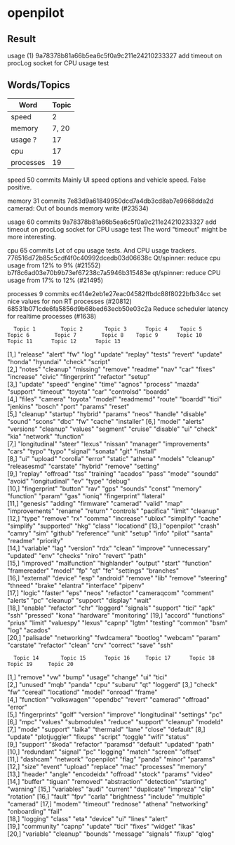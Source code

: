 # openpilot

## Result

usage (1)
9a78378b81a66b5ea6c5f0a9c211e24210233327 add timeout on procLog socket for CPU usage test

## Words/Topics

|Word 	 		| 	Topic	|
|---------------|-----------|
|speed			|	2		|
|memory			|	7, 20	|
|usage	?		|	17		|
|cpu			|	17		|
|processes		|	19		|

speed	50 commits
Mainly UI speed options and vehicle speed.
False positive.

memory	31 commits
7e83d9a61849950dcd7a4db3cd8ab7e9668dda2d camerad: Out of bounds memory write (#23534)

usage	60 commits
9a78378b81a66b5ea6c5f0a9c211e24210233327 add timeout on procLog socket for CPU usage test
The word "timeout" might be more interesting.

cpu	65 commits
Lot of cpu usage tests. And CPU usage trackers.
776516d72b85c5cdf4f0c40992dcedb03d06638c Qt/spinner: reduce cpu usage from 12% to 9% (#21552)
b7f8c6ad03e70b9b73ef67238c7a5946b315483e qt/spinner: reduce CPU usage from 17% to 12% (#21495)

processes	9 commits
ec414e2eb1e27eac04582ffbdc88f8022bfb34cc set nice values for non RT processes (#20812)
68531b071cde6fa5856d9b68bed63ecb50e03c2a Reduce scheduler latency for realtime processes (#1638)

      Topic 1        Topic 2       Topic 3      Topic 4    Topic 5    Topic 6        Topic 7        Topic 8    Topic 9      Topic 10       Topic 11      Topic 12      Topic 13    
 [1,] "release"      "alert"       "fw"         "log"      "update"   "replay"       "tests"        "revert"   "update"     "honda"        "hyundai"     "check"       "script"    
 [2,] "notes"        "cleanup"     "missing"    "remove"   "readme"   "nav"          "car"          "fixes"    "increase"   "civic"        "fingerprint" "refactor"    "setup"     
 [3,] "update"       "speed"       "engine"     "time"     "agnos"    "process"      "mazda"        "support"  "timeout"    "toyota"       "car"         "controlsd"   "boardd"    
 [4,] "files"        "camera"      "toyota"     "model"    "readmemd" "route"        "boardd"       "tici"     "jenkins"    "bosch"        "port"        "params"      "reset"     
 [5,] "cleanup"      "startup"     "hybrid"     "params"   "neos"     "handle"       "disable"      "sound"    "scons"      "dbc"          "fw"          "cache"       "installer" 
 [6,] "model"        "alerts"      "versions"   "cleanup"  "values"   "segment"      "cruise"       "disable"  "ui"         "check"        "kia"         "network"     "function"  
 [7,] "longitudinal" "steer"       "lexus"      "nissan"   "manager"  "improvements" "cars"         "typo"     "typo"       "signal"       "sonata"      "git"         "install"   
 [8,] "ui"           "upload"      "corolla"    "error"    "static"   "athena"       "models"       "cleanup"  "releasesmd" "carstate"     "hybrid"      "remove"      "setting"   
 [9,] "replay"       "offroad"     "tss"        "training" "acados"   "pass"         "mode"         "soundd"   "avoid"      "longitudinal" "ev"          "type"        "debug"     
[10,] "fingerprint"  "button"      "rav"        "gps"      "sounds"   "const"        "memory"       "function" "param"      "gas"          "ioniq"       "fingerprint" "lateral"   
[11,] "genesis"      "adding"      "firmware"   "camerad"  "valid"    "map"          "improvements" "rename"   "return"     "controls"     "pacifica"    "limit"       "cleanup"   
[12,] "type"         "remove"      "rx"         "comma"    "increase" "ublox"        "simplify"     "cache"    "simplify"   "supported"    "hkg"         "class"       "locationd" 
[13,] "openpilot"    "crash"       "camry"      "sim"      "github"   "reference"    "unit"         "setup"    "info"       "pilot"        "santa"       "readme"      "priority"  
[14,] "variable"     "lag"         "version"    "rdx"      "clean"    "improve"      "unnecessary"  "updated"  "env"        "checks"       "niro"        "revert"      "path"      
[15,] "improved"     "malfunction" "highlander" "output"   "start"    "function"     "framereader"  "model"    "fp"         "qt"           "fe"          "settings"    "branches"  
[16,] "external"     "device"      "esp"        "android"  "remove"   "lib"          "remove"       "steering" "thneed"     "brake"        "elantra"     "interface"   "pipenv"    
[17,] "logic"        "faster"      "eps"        "neos"     "refactor" "cameraqcom"   "comment"      "alerts"   "pc"         "cleanup"      "support"     "display"     "wait"      
[18,] "enable"       "refactor"    "chr"        "loggerd"  "signals"  "support"      "tici"         "apk"      "ssh"        "pressed"      "kona"        "hardware"    "monitoring"
[19,] "accord"       "functions"   "prius"      "limit"    "valuespy" "lexus"        "capnp"        "lgtm"     "testing"    "common"       "bsm"         "log"         "acados"    
[20,] "palisade"     "networking"  "fwdcamera"  "bootlog"  "webcam"   "param"        "carstate"     "refactor" "clean"      "crv"          "correct"     "save"        "ssh"       

      Topic 14       Topic 15      Topic 16     Topic 17      Topic 18       Topic 19     Topic 20  
 [1,] "remove"       "vw"          "bump"       "usage"       "change"       "ui"         "tici"    
 [2,] "unused"       "mqb"         "panda"      "cpu"         "subaru"       "qt"         "loggerd" 
 [3,] "check"        "fw"          "cereal"     "locationd"   "model"        "onroad"     "frame"   
 [4,] "function"     "volkswagen"  "opendbc"    "revert"      "camerad"      "offroad"    "error"   
 [5,] "fingerprints" "golf"        "version"    "improve"     "longitudinal" "settings"   "pc"      
 [6,] "mpc"          "values"      "submodules" "reduce"      "support"      "cleanup"    "modeld"  
 [7,] "mode"         "support"     "laika"      "thermald"    "lane"         "close"      "default" 
 [8,] "update"       "plotjuggler" "fixups"     "script"      "toggle"       "wifi"       "status"  
 [9,] "support"      "škoda"       "refactor"   "paramsd"     "default"      "updated"    "path"    
[10,] "redundant"    "signal"      "pc"         "logging"     "match"        "screen"     "offset"  
[11,] "dashcam"      "network"     "openpilot"  "flag"        "panda"        "minor"      "params"  
[12,] "size"         "event"       "upload"     "replace"     "mac"          "processes"  "memory"  
[13,] "header"       "angle"       "encodeidx"  "offroad"     "stock"        "params"     "video"   
[14,] "buffer"       "tiguan"      "removed"    "abstraction" "detection"    "starting"   "warning" 
[15,] "variables"    "audi"        "current"    "duplicate"   "impreza"      "clip"       "rotation"
[16,] "fault"        "fpv"         "carla"      "brightness"  "include"      "multiple"   "camerad" 
[17,] "modem"        "timeout"     "rednose"    "athena"      "networking"   "onboarding" "fail"    
[18,] "logging"      "class"       "eta"        "device"      "ui"           "lines"      "alert"   
[19,] "community"    "capnp"       "update"     "tici"        "fixes"        "widget"     "lkas"    
[20,] "variable"     "cleanup"     "bounds"     "message"     "signals"      "fixup"      "qlog"    
> 